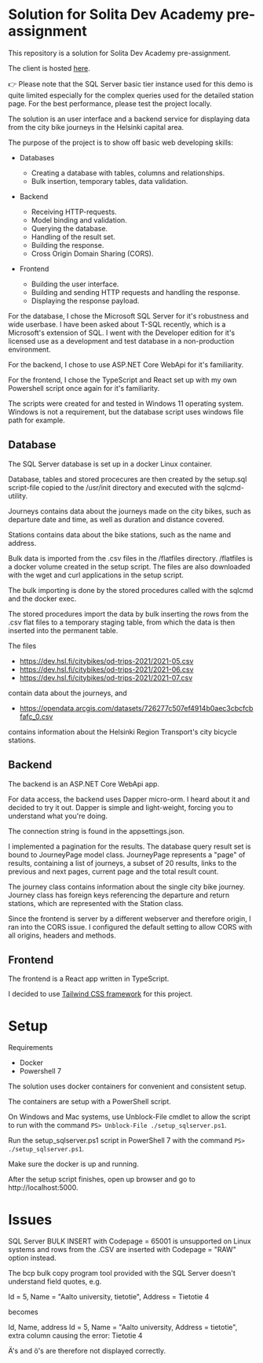 # Solution for Solita Dev Academy pre-assignment

This repository is a solution for Solita Dev Academy pre-assignment.

The client is hosted [here](https://victorious-bay-04e773803.2.azurestaticapps.net/).

:point_right: Please note that the SQL Server basic tier instance used for this demo is quite limited especially for the complex queries used for the detailed station page. For the best performance, please test the project locally.

The solution is an user interface and a backend service for displaying data from the city bike journeys in the Helsinki capital area.

The purpose of the project is to show off basic web developing skills: 

* Databases
    * Creating a database with tables, columns and relationships.
    * Bulk insertion, temporary tables, data validation.

* Backend
    * Receiving HTTP-requests.
    * Model binding and validation.
    * Querying the database.
    * Handling of the result set.
    * Building the response.
    * Cross Origin Domain Sharing (CORS).

* Frontend
    * Building the user interface.
    * Building and sending HTTP requests and handling the response.
    * Displaying the response payload.

For the database, I chose the Microsoft SQL Server for it's robustness and wide userbase. I have been asked about T-SQL recently, which is a Microsoft's extension of SQL. I went with the Developer edition for it's licensed use as a development and test database in a non-production environment.

For the backend, I chose to use ASP.NET Core WebApi for it's familiarity.

For the frontend, I chose the TypeScript and React set up with my own Powershell script once again for it's familiarity.

The scripts were created for and tested in Windows 11 operating system. Windows is not a requirement, but the database script uses windows file path for example.

## Database

The SQL Server database is set up in a docker Linux container.

Database, tables and stored procecures are then created by the setup.sql script-file copied to the /usr/init directory and executed with the sqlcmd-utility.

Journeys contains data about the journeys made on the city bikes, such as departure date and time, as well as duration and distance covered.

Stations contains data about the bike stations, such as the name and address.

Bulk data is imported from the .csv files in the /flatfiles directory. /flatfiles is a docker volume created in the setup script. The files are also downloaded with the wget and curl applications in the setup script.

The bulk importing is done by the stored procedures called with the sqlcmd and the docker exec.

The stored procedures import the data by bulk inserting the rows from the .csv flat files to a temporary staging table, from which the data is then inserted into the permanent table. 

The files

* <https://dev.hsl.fi/citybikes/od-trips-2021/2021-05.csv>
* <https://dev.hsl.fi/citybikes/od-trips-2021/2021-06.csv>
* <https://dev.hsl.fi/citybikes/od-trips-2021/2021-07.csv>

contain data about the journeys, and

* <https://opendata.arcgis.com/datasets/726277c507ef4914b0aec3cbcfcbfafc_0.csv>

contains information about the Helsinki Region Transport's city bicycle stations.

## Backend

The backend is an ASP.NET Core WebApi app.

For data access, the backend uses Dapper micro-orm. I heard about it and decided to try it out. Dapper is simple and light-weight, forcing you to understand what you're doing.

The connection string is found in the appsettings.json. 

I implemented a pagination for the results. The database query result set is bound to JourneyPage model class. JourneyPage represents a "page" of results, containing a list of journeys, a subset of 20 results, links to the previous and next pages, current page and the total result count.

The journey class contains information about the single city bike journey. Journey class has foreign keys referencing the departure and return stations, which are represented with the Station class.

Since the frontend is server by a different webserver and therefore origin, I ran into the CORS issue. I configured the default setting to allow CORS with all origins, headers and methods.

## Frontend

The frontend is a React app written in TypeScript.

I decided to use [Tailwind CSS framework](https://tailwindcss.com/) for this project.

# Setup

Requirements

* Docker
* Powershell 7

The solution uses docker containers for convenient and consistent setup.

The containers are setup with a PowerShell script.

On Windows and Mac systems, use Unblock-File cmdlet to allow the script to run with the command `PS> Unblock-File ./setup_sqlserver.ps1`.

Run the setup_sqlserver.ps1 script in PowerShell 7 with the command `PS> ./setup_sqlserver.ps1`.

Make sure the docker is up and running.

After the setup script finishes, open up browser and go to http://localhost:5000.

# Issues

SQL Server BULK INSERT with Codepage = 65001 is unsupported on Linux systems and rows from the .CSV are inserted with Codepage = "RAW" option instead.

The bcp bulk copy program tool provided with the SQL Server doesn't understand field quotes, e.g.

Id = 5, Name = "Aalto university, tietotie", Address = Tietotie 4

becomes

Id, Name, address
Id = 5, Name = "Aalto university, Address = tietotie", extra column causing the error: Tietotie 4

Ä's and ö's are therefore not displayed correctly.
